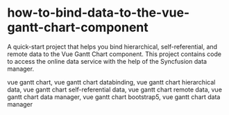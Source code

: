 # how-to-bind-data-to-the-vue-gantt-chart-component
A quick-start project that helps you bind hierarchical, self-referential, and remote data to the Vue Gantt Chart component. This project contains code to access the online data service with the help of the Syncfusion data manager.

vue gantt chart, vue gantt chart databinding, vue gantt chart hierarchical data, vue gantt chart self-referential data, vue gantt chart remote data, vue gantt chart data manager, vue gantt chart bootstrap5, vue gantt chart data manager
